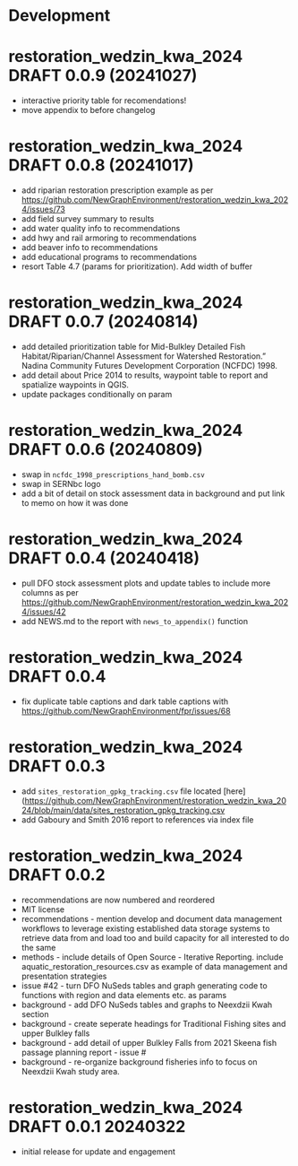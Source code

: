 # Development


# restoration_wedzin_kwa_2024 DRAFT 0.0.9 (20241027)
  - interactive priority table for recomendations!
  - move appendix to before changelog

# restoration_wedzin_kwa_2024 DRAFT 0.0.8 (20241017)

  - add riparian restoration prescription example as per https://github.com/NewGraphEnvironment/restoration_wedzin_kwa_2024/issues/73
  - add field survey summary to results
  - add water quality info to recommendations
  - add hwy and rail armoring to recommendations
  - add beaver info to recommendations
  - add educational programs to recommendations
  - resort Table 4.7 (params for prioritization).  Add width of buffer


# restoration_wedzin_kwa_2024 DRAFT 0.0.7 (20240814)

  - add detailed prioritization table for Mid-Bulkley Detailed Fish Habitat/Riparian/Channel Assessment for Watershed Restoration.” Nadina Community Futures Development Corporation (NCFDC) 1998.
  - add detail about Price 2014 to results, waypoint table to report and spatialize waypoints in QGIS.
  - update packages conditionally on param


# restoration_wedzin_kwa_2024 DRAFT 0.0.6 (20240809)
  
  - swap in `ncfdc_1998_prescriptions_hand_bomb.csv` 
  - swap in SERNbc logo
  - add a bit of detail on stock assessment data in background and put link to memo on how it was done

# restoration_wedzin_kwa_2024 DRAFT 0.0.4 (20240418)

  - pull DFO stock assessment plots and update tables to include more columns as per https://github.com/NewGraphEnvironment/restoration_wedzin_kwa_2024/issues/42
  - add NEWS.md to the report with `news_to_appendix()` function

# restoration_wedzin_kwa_2024 DRAFT 0.0.4

  - fix duplicate table captions and dark table captions with https://github.com/NewGraphEnvironment/fpr/issues/68

# restoration_wedzin_kwa_2024 DRAFT 0.0.3

  
  - add `sites_restoration_gpkg_tracking.csv` file located [here](https://github.com/NewGraphEnvironment/restoration_wedzin_kwa_2024/blob/main/data/sites_restoration_gpkg_tracking.csv
  - add Gaboury and Smith 2016 report to references via index file


# restoration_wedzin_kwa_2024 DRAFT 0.0.2
  
  - recommendations are now numbered and reordered
  - MIT license
  - recommendations - mention develop and document data management workflows to leverage existing established data storage systems to retrieve data from and load too and build capacity for all interested to do the same
  - methods - include details of Open Source - Iterative Reporting. include aquatic_restoration_resources.csv as example of data management and presentation strategies 
  - issue #42 - turn DFO NuSeds tables and graph generating code to functions with region and data elements etc. as params
  - background - add DFO NuSeds tables and graphs to Neexdzii Kwah section
  - background - create seperate headings for Traditional Fishing sites and upper Bulkley falls
  - background - add detail of upper Bulkley Falls from 2021 Skeena fish passage planning report - issue #
  - background - re-organize background fisheries info to focus on Neexdzii Kwah study area.


# restoration_wedzin_kwa_2024 DRAFT 0.0.1 20240322

  * initial release for update and engagement
  
